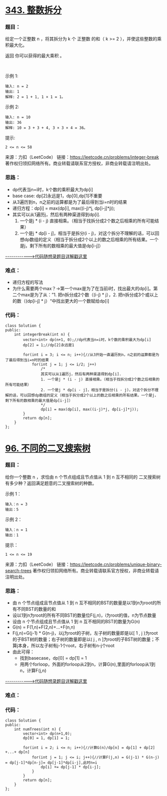 # [343. 整数拆分](https://leetcode.cn/problems/integer-break/)
### 题目：
给定一个正整数 n ，将其拆分为 k 个 正整数 的和（ k >= 2 ），并使这些整数的乘积最大化。

返回 你可以获得的最大乘积 。

 

示例 1:
```
输入: n = 2
输出: 1
解释: 2 = 1 + 1, 1 × 1 = 1。
```
示例 2:
```
输入: n = 10
输出: 36
解释: 10 = 3 + 3 + 4, 3 × 3 × 4 = 36。
```

提示:
```
2 <= n <= 58
```
来源：力扣（LeetCode）
链接：https://leetcode.cn/problems/integer-break
著作权归领扣网络所有。商业转载请联系官方授权，非商业转载请注明出处。

### 思路：
- dp代表当n=i时，k个数的乘积最大为dp[i]
- base case: dp[2]永远是1，dp[0],dp[1]不重要
- 从3遍历到n，n之前的运算都是为了最后得到当i=n时的结果
- 递归方程：dp[i] = max(dp[i], max((i-j)*j, dp[i-j]*j));
- 其实可以从1遍历j，然后有两种渠道得到dp[i].
  1. 一个是j * (i - j) 直接相乘。（相当于找拆分成2个数之后相乘的所有可能结果）
  2. 一个是j * dp[i - j]，相当于是拆分(i - j)，对这个拆分不理解的话，可以回想dp数组的定义（相当于拆分成2个以上的数之后相乘的所有结果。一个是j，剩下所有的数相乘的最大值是dp[i-j]）

[------------>代码随想录题目详解戳这里](https://programmercarl.com/0343.%E6%95%B4%E6%95%B0%E6%8B%86%E5%88%86.html)
### 难点：
- 递归方程的写法
- 为什么需要两个max？->第一个max是为了在当前i时，找出最大的dp[i]。第二个max是为了从：”1. 把n拆分成2个数（(i-j) * j），2. 把n拆分成3个或以上的数（(dp[i-j] * j）“中找出更大的一个数赋给dp[i]

### 代码：  
```
class Solution {
public:
    int integerBreak(int n) {
        vector<int> dp(n+1, 0);//dp代表当n=i时，k个数的乘积最大为dp[i]
        dp[2] = 1;//dp[2]永远是1
        
        for(int i = 3; i <= n; i++){//从3开始一直遍历到n，n之前的运算都是为了最后得到当i=n时的结果
            for(int j = 1; j <= i/2; j++)
                /*
                其实可以从1遍历j，然后有两种渠道得到dp[i].
                1. 一个是j * (i - j) 直接相乘。（相当于找拆分成2个数之后相乘的所有可能结果）
                2. 一个是j * dp[i - j]，相当于是拆分(i - j)，对这个拆分不理解的话，可以回想dp数组的定义（相当于拆分成2个以上的数之后相乘的所有结果。一个是j，剩下所有的数相乘的最大值是dp[i-j]）
                */
                dp[i] = max(dp[i], max((i-j)*j, dp[i-j]*j));
        }
        return dp[n];
    }
};
```


# [96. 不同的二叉搜索树](https://leetcode.cn/problems/unique-binary-search-trees/)
### 题目：
给你一个整数 n ，求恰由 n 个节点组成且节点值从 1 到 n 互不相同的 二叉搜索树 有多少种？返回满足题意的二叉搜索树的种数。
 

示例 1：
```
输入：n = 3
输出：5
```
示例 2：
```
输入：n = 1
输出：1
```

提示：
```
1 <= n <= 19
```
来源：力扣（LeetCode）
链接：https://leetcode.cn/problems/unique-binary-search-trees
著作权归领扣网络所有。商业转载请联系官方授权，非商业转载请注明出处。

### 思路：
- 由 n 个节点组成且节点值从 1 到 n 互不相同的BST的数量是以1到n为root的所有不同BST的数量的和
- 设以1到n为root的所有不同BST的数量位F(j,n)，i为root的值，n为节点数量
- 设由 n 个节点组成且节点值从 1 到 n 互不相同的BST的数量为G(n)
- G(n) = F(1,n)+F(2,n)+...+F(n,n)
- F(j,n)=G(j-1) * G(n-j)，以j为root的子树，左子树的数量即是以[ 1 , j )为root的子BST树的数量；右子树的数量即是以( j , n ]为root的子BST树的数量；不算j本身，所以左子树有j-1个root，右子树有n-j个root
- 由此可得：
  - 找到basecase，dp[0] = dp[1] = 1
  - 用两个forloop，外面的forloop从2到n，计算G(n),里面的forloop从1到n，计算F(j,n)

[------------>代码随想录题目详解戳这里](https://programmercarl.com/0096.%E4%B8%8D%E5%90%8C%E7%9A%84%E4%BA%8C%E5%8F%89%E6%90%9C%E7%B4%A2%E6%A0%91.html)
### 难点：


### 代码：  
```
class Solution {
public:
    int numTrees(int n) {
        vector<int> dp(n+1,0);
        dp[0] = 1, dp[1] = 1;

        for(int i = 2; i <= n; i++){//计算G(n)/dp[n] = dp[1] + dp[2] +...+ dp[n]
            for(int j = 1; j <= i; j++){//计算F(j,n) = G(j-1) * G(n-j) = dp[j-1]*dp[n-j]= dp[j-1]*dp[i-j],此时n=i
                dp[i] += dp[j-1] * dp[i-j];
            }
        }
        return dp[n];
    }
};
```